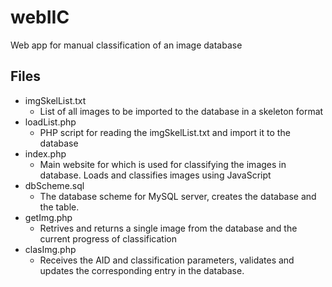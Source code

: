 # webIIC
Web app for manual classification of an image database

Files
-----
* imgSkelList.txt
  * List of all images to be imported to the database in a skeleton format
* loadList.php
  * PHP script for reading the imgSkelList.txt and import it to the database
* index.php
  * Main website for which is used for classifying the images in database.  Loads and classifies images using JavaScript
* dbScheme.sql
  * The database scheme for MySQL server, creates the database and the table.
* getImg.php
  * Retrives and returns a single image from the database and the current progress of classification
* clasImg.php
  * Receives the AID and classification parameters, validates and updates the corresponding entry in the database.
